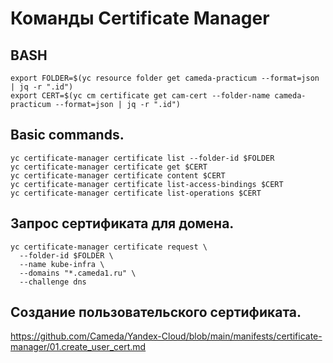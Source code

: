# Команды Certificate Manager

## BASH
```
export FOLDER=$(yc resource folder get cameda-practicum --format=json | jq -r ".id")
export CERT=$(yc cm certificate get cam-cert --folder-name cameda-practicum --format=json | jq -r ".id")
```

## Basic commands.
```
yc certificate-manager certificate list --folder-id $FOLDER
yc certificate-manager certificate get $CERT
yc certificate-manager certificate content $CERT
yc certificate-manager certificate list-access-bindings $CERT
yc certificate-manager certificate list-operations $CERT
```

## Запрос сертификата для домена.
```
yc certificate-manager certificate request \
  --folder-id $FOLDER \
  --name kube-infra \
  --domains "*.cameda1.ru" \
  --challenge dns
```

## Создание пользовательского сертификата.
https://github.com/Cameda/Yandex-Cloud/blob/main/manifests/certificate-manager/01.create_user_cert.md
